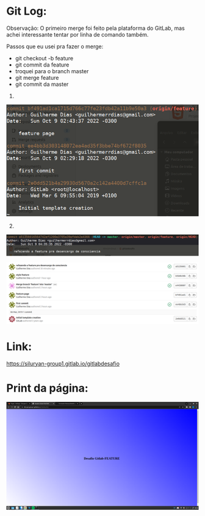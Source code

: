 # Git Log:
Observação: O primeiro merge foi feito pela plataforma do GitLab, mas achei interessante tentar por linha de comando também.

Passos que eu usei pra fazer o merge:
- git checkout -b feature
- git commit da feature
- troquei para o branch master
- git merge feature
- git commit da master
  
1.
![img](https://github.com/Siluryan/Formando-Devops/blob/main/desafio-gitlab/imagens/gitlog.png)

2.
![img](https://github.com/Siluryan/Formando-Devops/blob/main/desafio-gitlab/imagens/featurecli.png)

![img](https://github.com/Siluryan/Formando-Devops/blob/main/desafio-gitlab/imagens/gitlabcommit.png)

# Link:

https://siluryan-group1.gitlab.io/gitlabdesafio

# Print da página:

![img](https://github.com/Siluryan/Formando-Devops/blob/main/desafio-gitlab/imagens/printfeature.png)
